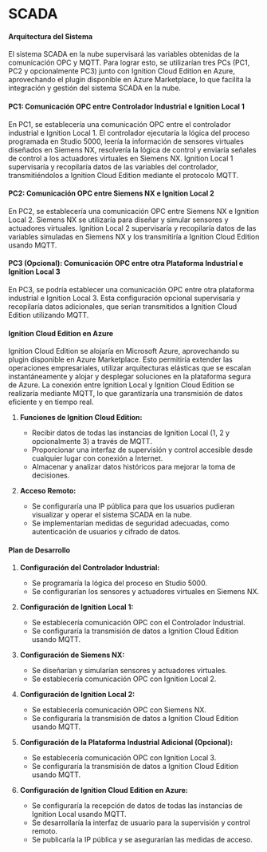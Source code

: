 # SCADA

#### Arquitectura del Sistema

El sistema SCADA en la nube supervisará las variables obtenidas de la comunicación OPC y MQTT. Para lograr esto, se utilizarían tres PCs (PC1, PC2 y opcionalmente PC3) junto con Ignition Cloud Edition en Azure, aprovechando el plugin disponible en Azure Marketplace, lo que facilita la integración y gestión del sistema SCADA en la nube.

#### PC1: Comunicación OPC entre Controlador Industrial e Ignition Local 1

En PC1, se establecería una comunicación OPC entre el controlador industrial e Ignition Local 1. El controlador ejecutaría la lógica del proceso programada en Studio 5000, leería la información de sensores virtuales diseñados en Siemens NX, resolvería la lógica de control y enviaría señales de control a los actuadores virtuales en Siemens NX. Ignition Local 1 supervisaría y recopilaría datos de las variables del controlador, transmitiéndolos a Ignition Cloud Edition mediante el protocolo MQTT.

#### PC2: Comunicación OPC entre Siemens NX e Ignition Local 2

En PC2, se establecería una comunicación OPC entre Siemens NX e Ignition Local 2. Siemens NX se utilizaría para diseñar y simular sensores y actuadores virtuales. Ignition Local 2 supervisaría y recopilaría datos de las variables simuladas en Siemens NX y los transmitiría a Ignition Cloud Edition usando MQTT.

#### PC3 (Opcional): Comunicación OPC entre otra Plataforma Industrial e Ignition Local 3

En PC3, se podría establecer una comunicación OPC entre otra plataforma industrial e Ignition Local 3. Esta configuración opcional supervisaría y recopilaría datos adicionales, que serían transmitidos a Ignition Cloud Edition utilizando MQTT.

#### Ignition Cloud Edition en Azure

Ignition Cloud Edition se alojaría en Microsoft Azure, aprovechando su plugin disponible en Azure Marketplace. Esto permitiría extender las operaciones empresariales, utilizar arquitecturas elásticas que se escalan instantáneamente y alojar y desplegar soluciones en la plataforma segura de Azure. La conexión entre Ignition Local y Ignition Cloud Edition se realizaría mediante MQTT, lo que garantizaría una transmisión de datos eficiente y en tiempo real.

1. **Funciones de Ignition Cloud Edition:**
   - Recibir datos de todas las instancias de Ignition Local (1, 2 y opcionalmente 3) a través de MQTT.
   - Proporcionar una interfaz de supervisión y control accesible desde cualquier lugar con conexión a Internet.
   - Almacenar y analizar datos históricos para mejorar la toma de decisiones.

2. **Acceso Remoto:**
   - Se configuraría una IP pública para que los usuarios pudieran visualizar y operar el sistema SCADA en la nube.
   - Se implementarían medidas de seguridad adecuadas, como autenticación de usuarios y cifrado de datos.

#### Plan de Desarrollo

1. **Configuración del Controlador Industrial:**
   - Se programaría la lógica del proceso en Studio 5000.
   - Se configurarían los sensores y actuadores virtuales en Siemens NX.

2. **Configuración de Ignition Local 1:**
   - Se establecería comunicación OPC con el Controlador Industrial.
   - Se configuraría la transmisión de datos a Ignition Cloud Edition usando MQTT.

3. **Configuración de Siemens NX:**
   - Se diseñarían y simularían sensores y actuadores virtuales.
   - Se establecería comunicación OPC con Ignition Local 2.

4. **Configuración de Ignition Local 2:**
   - Se establecería comunicación OPC con Siemens NX.
   - Se configuraría la transmisión de datos a Ignition Cloud Edition usando MQTT.

5. **Configuración de la Plataforma Industrial Adicional (Opcional):**
   - Se establecería comunicación OPC con Ignition Local 3.
   - Se configuraría la transmisión de datos a Ignition Cloud Edition usando MQTT.

6. **Configuración de Ignition Cloud Edition en Azure:**
   - Se configuraría la recepción de datos de todas las instancias de Ignition Local usando MQTT.
   - Se desarrollaría la interfaz de usuario para la supervisión y control remoto.
   - Se publicaría la IP pública y se asegurarían las medidas de acceso.
